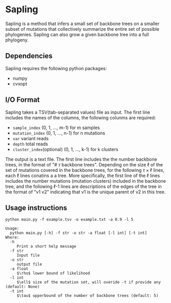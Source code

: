 # Sapling

Sapling is a method that infers a small set of backbone trees on a smaller subset of mutations that collectively summarize the entire set of possible phylogenies.
Sapling can also grow a given backbone tree into a full phylogeny.

## Dependencies

Sapling requires the following python packages:
* numpy
* cvxopt

## I/O Format

Sapling takes a TSV(tab-separated values) file as input.
The first line includes the names of the columns, the following colunms are required:
- `sample_index` (0, 1, ..., m-1) for m samples
- `mutation_index` (0, 1, ..., n-1) for n mutations
- `var` variant reads
- `depth` total reads 
- `cluster_index`(optional) (0, 1, ..., k-1) for k clusters

The output is a text file.
The first line includes the the number backbone trees, in the format of "# $\tau$ backbone trees". Depending on the size $\ell$ of the set of mutations covered in the backbone trees, for the following $\tau \times \ell$ lines, each $\ell$ lines conatins a 
a tree.
More specifically, the first line of the $\ell$ lines includes the number mutations (mutation clusters) included in the backbone tree, and the following $\ell$-1 lines are descriptions of the edges of the tree in the format of "v1 v2" indicating that v1 is the unique parent of v2 in this tree.

## Usage instructions

`python main.py -f example.tsv -o example.txt -a 0.9 -l 5`

    Usage:
	  python main.py [-h] -f str -o str -a float [-l int] [-t int]
	Where:
	  -h
		 Print a short help message
	  -f str
		 Input file
	  -o str
		 output file
	  -a float
		 $\rho$ lower bound of likelihood
	  -l int
		 $\ell$ size of the mutation set, will overide -t if provide any (default: None)
	  -t int
		 $\tau$ upperbound of the number of backbone trees (default: 5)